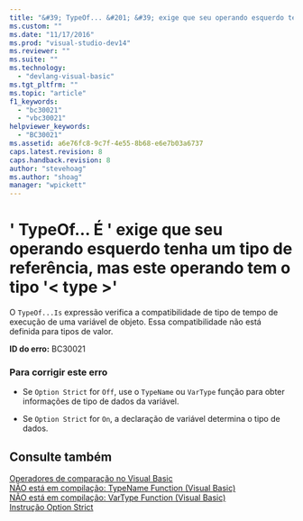 ```yaml
---
title: "&#39; TypeOf... &#201; &#39; exige que seu operando esquerdo tenha um tipo de refer&#234;ncia, mas este operando tem o tipo &#39;&lt; type &gt;&#39; | Microsoft Docs"
ms.custom: ""
ms.date: "11/17/2016"
ms.prod: "visual-studio-dev14"
ms.reviewer: ""
ms.suite: ""
ms.technology: 
  - "devlang-visual-basic"
ms.tgt_pltfrm: ""
ms.topic: "article"
f1_keywords: 
  - "bc30021"
  - "vbc30021"
helpviewer_keywords: 
  - "BC30021"
ms.assetid: a6e76fc8-9c7f-4e55-8b68-e6e7b03a6737
caps.latest.revision: 8
caps.handback.revision: 8
author: "stevehoag"
ms.author: "shoag"
manager: "wpickett"
---
```

# &#39; TypeOf... &#201; &#39; exige que seu operando esquerdo tenha um tipo de refer&#234;ncia, mas este operando tem o tipo &#39;&lt; type &gt;&#39;
O `TypeOf...Is` expressão verifica a compatibilidade de tipo de tempo de execução de uma variável de objeto. Essa compatibilidade não está definida para tipos de valor.  
  
 **ID do erro:** BC30021  
  
### Para corrigir este erro  
  
-   Se `Option Strict` for `Off`, use o `TypeName` ou `VarType` função para obter informações de tipo de dados da variável.  
  
-   Se `Option Strict` for `On`, a declaração de variável determina o tipo de dados.  
  
## Consulte também  
 [Operadores de comparação no Visual Basic](../../visual-basic/programming-guide/language-features/operators-and-expressions/comparison-operators.md)   
 [NÃO está em compilação: TypeName Function \(Visual Basic\)](http://msdn.microsoft.com/pt-br/6197bc6c-e8a6-4711-883c-0c95e94e272c)   
 [NÃO está em compilação: VarType Function \(Visual Basic\)](http://msdn.microsoft.com/pt-br/e820b6fc-faa6-4de4-836a-0466032dc190)   
 [Instrução Option Strict](../../visual-basic/language-reference/statements/option-strict-statement.md)